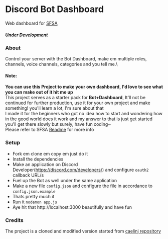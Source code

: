 # Discord Bot Dashboard

Web dashboard for [SFSA](https://github.com/charfweh/superfastserverassistant)
##### Under Development
### About
Control your server with the Bot Dashboard, make em multiple roles, channels, voice channels, categories and you tell me.\
#### Note:
**You can use this Project to make your own dashboard, I'd love to see what you can make out of it hit me up**\
This project serves as a starter pack for **Bot+Dashboard**, It'll not be continued for further production, use it for your own project and make something! you'll learn a lot, I'm sure about that\
I made it for the beginners who got no idea how to start and wondering how in the good world does it work and my answer to that is just get started you'll get there slowly but surely, have fun coding~\
Please refer to SFSA [Readme](https://github.com/charfweh/superfastserverassistant#readme) for more info
### Setup
- Fork em clone em copy em just do it
- Install the dependencies
- Make an application on Discord Developer(https://discord.com/developers/) and configure ``oauth2`` callback URL/s
- Fuel up the Bot as well under the same application
- Make a new file ``config.json`` and configure the file in accordance to ``config.json.example``
- Thats pretty much it
- Run it ``nodemon app.js``
- Aye hit that http://localhost:3000 beautifully and have fun
### Credits
The project is a cloned and modified version started from [caelinj repository](https://github.com/caelinj/discord.js-dashboard)
